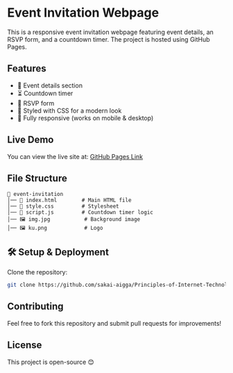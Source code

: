 # Event Invitation Webpage

This is a responsive event invitation webpage featuring event details, an RSVP form, and a countdown timer. The project is hosted using GitHub Pages.

## Features
- 📅 Event details section
- ⏳ Countdown timer
- 📩 RSVP form
- 🎨 Styled with CSS for a modern look
- 📱 Fully responsive (works on mobile & desktop)

## Live Demo
You can view the live site at:
[GitHub Pages Link]([https://your-username.github.io/your-repo-name/](https://sakai-aigga.github.io/Principles-of-Internet-Technologies-and-Web-Applications/))

## File Structure
```
📁 event-invitation
│── 📄 index.html        # Main HTML file
│── 🎨 style.css         # Stylesheet
│── 📜 script.js         # Countdown timer logic
│── 🖼 img.jpg           # Background image
│── 🖼 ku.png            # Logo
```

## 🛠 Setup & Deployment
Clone the repository:
   ```sh
   git clone https://github.com/sakai-aigga/Principles-of-Internet-Technologies-and-Web-Applications
   ```

## Contributing
Feel free to fork this repository and submit pull requests for improvements!

## License
This project is open-source 😊
